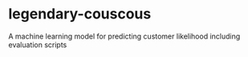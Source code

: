 # legendary-couscous
A machine learning model for predicting customer likelihood  including evaluation scripts
